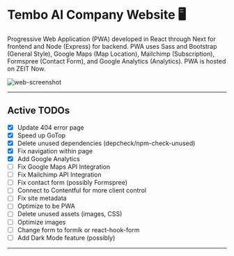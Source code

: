 # Tembo AI Company Website :desktop_computer:

Progressive Web Application (PWA) developed in React through Next for frontend and Node (Express) for backend. PWA uses Sass and Bootstrap (General Style), Google Maps (Map Location), Mailchimp (Subscription), Formspree (Contact Form), and Google Analytics (Analytics). PWA is hosted on ZEIT Now.

![web-screenshot](https://user-images.githubusercontent.com/50670255/73226909-a8dca900-413f-11ea-8669-95ecdb20ac38.png)

---

## Active TODOs

- [x] Update 404 error page
- [x] Speed up GoTop
- [x] Delete unused dependencies (depcheck/npm-check-unused)
- [x] Fix navigation within page
- [x] Add Google Analytics
- [ ] Fix Google Maps API Integration
- [ ] Fix Mailchimp API Integration
- [ ] Fix contact form (possibly Formspree)
- [ ] Connect to Contentful for more client control
- [ ] Fix site metadata
- [ ] Optimize to be PWA
- [ ] Delete unused assets (images, CSS)
- [ ] Optimize images
- [ ] Change form to formik or react-hook-form
- [ ] Add Dark Mode feature (possibly)

---
